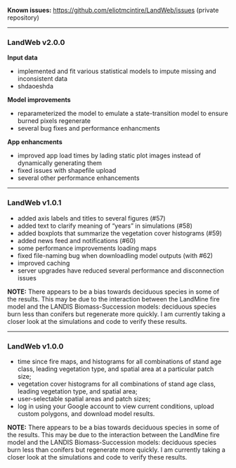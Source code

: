 **Known issues:**
<a href="https://github.com/eliotmcintire/LandWeb/issues" class="uri">https://github.com/eliotmcintire/LandWeb/issues</a>
(private repository)

------------------------------------------------------------------------

### LandWeb v2.0.0

**Input data**

-   implemented and fit various statistical models to impute missing and
    inconsistent data
-   shdaoeshda

**Model improvements**

-   reparameterized the model to emulate a state-transition model to
    ensure burned pixels regenerate
-   several bug fixes and performance enhancments

**App enhancments**

-   improved app load times by lading static plot images instead of
    dynamically generating them
-   fixed issues with shapefile upload
-   several other performance enhancements

------------------------------------------------------------------------

### LandWeb v1.0.1

-   added axis labels and titles to several figures (\#57)
-   added text to clarify meaning of “years” in simulations (\#58)
-   added boxplots that summarize the vegetation cover histograms (\#59)
-   added news feed and notifications (\#60)
-   some performance improvements loading maps
-   fixed file-naming bug when downloadling model outputs (with \#62)
-   improved caching
-   server upgrades have reduced several performance and disconnection
    issues

**NOTE:** There appears to be a bias towards deciduous species in some
of the results. This may be due to the interaction between the LandMine
fire model and the LANDIS Biomass-Succession models: deciduous species
burn less than conifers but regenerate more quickly. I am currently
taking a closer look at the simulations and code to verify these
results.

------------------------------------------------------------------------

### LandWeb v1.0.0

-   time since fire maps, and histograms for all combinations of stand
    age class, leading vegetation type, and spatial area at a particular
    patch size;
-   vegetation cover histograms for all combinations of stand age class,
    leading vegetation type, and spatial area;
-   user-selectable spatial areas and patch sizes;
-   log in using your Google account to view current conditions, upload
    custom polygons, and download model results.

**NOTE:** There appears to be a bias towards deciduous species in some
of the results. This may be due to the interaction between the LandMine
fire model and the LANDIS Biomass-Succession models: deciduous species
burn less than conifers but regenerate more quickly. I am currently
taking a closer look at the simulations and code to verify these
results.
